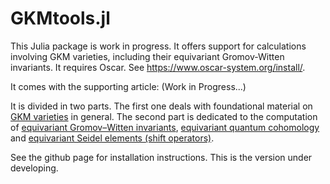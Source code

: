 # GKMtools.jl


This Julia package is work in progress. It offers support for calculations involving GKM varieties, including their equivariant Gromov-Witten invariants. It requires Oscar. See https://www.oscar-system.org/install/.

It comes with the supporting article: (Work in Progress...)

It is divided in two parts. The first one deals with foundational material on [GKM varieties](GKM/GKM.md) in general. The second part is dedicated to the computation of [equivariant Gromov–Witten invariants](GW/GW.md), [equivariant quantum cohomology](GW/QH.md) and [equivariant Seidel elements (shift operators)](GW/SeidelElements.md).

See the github page for installation instructions.
This is the version under developing.
